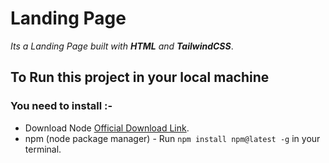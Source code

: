 # Landing Page

*Its a Landing Page built with **HTML** and **TailwindCSS***.

## To Run this project in your local machine 


### You need to install :-
 -  Download Node [Official Download Link](https://nodejs.org/en).
 - npm (node package manager) - Run `npm install npm@latest -g` in your terminal.


